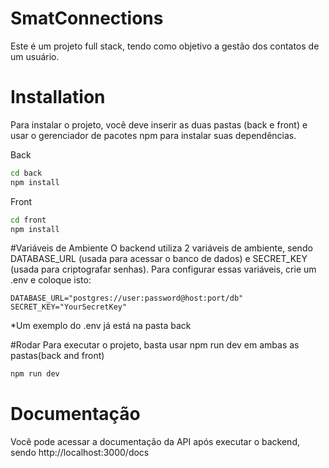 # SmatConnections
Este é um projeto full stack, tendo como objetivo a gestão dos contatos de um usuário.

# Installation
Para instalar o projeto, você deve inserir as duas pastas (back e front) e usar o gerenciador de pacotes npm para instalar suas dependências.

Back
```bash
cd back
npm install
```

Front
```bash
cd front
npm install
```

#Variáveis de Ambiente
O backend utiliza 2 variáveis ​​de ambiente, sendo DATABASE_URL (usada para acessar o banco de dados) e SECRET_KEY (usada para criptografar senhas).
Para configurar essas variáveis, crie um .env e coloque isto:

```env
DATABASE_URL="postgres://user:password@host:port/db"
SECRET_KEY="YourSecretKey"
```
*Um exemplo do .env já está na pasta back

#Rodar
Para executar o projeto, basta usar npm run dev em ambas as pastas(back and front)

```bash
npm run dev
```
# Documentação
Você pode acessar a documentação da API após executar o backend, sendo http://localhost:3000/docs

